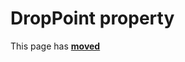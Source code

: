 # DropPoint property #

This page has [**moved**](https://lib-docs.delphidabbler.com/DropFiles/5/API/TPJDropFiles-DropPoint)